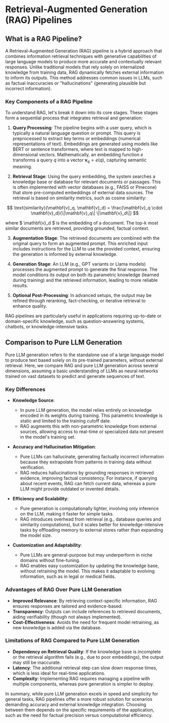 # Retrieval-Augmented Generation (RAG) Pipelines

## What is a RAG Pipeline?

A Retrieval-Augmented Generation (RAG) pipeline is a hybrid approach that combines information retrieval techniques with generative capabilities of large language models to produce more accurate and contextually relevant responses. Unlike traditional models that rely solely on internalized knowledge from training data, RAG dynamically fetches external information to inform its outputs. This method addresses common issues in LLMs, such as factual inaccuracies or "hallucinations" (generating plausible but incorrect information).

### Key Components of a RAG Pipeline

To understand RAG, let's break it down into its core stages. These stages form a sequential process that integrates retrieval and generation:

1. **Query Processing**: The pipeline begins with a user query, which is typically a natural language question or prompt. This query is preprocessed to extract key terms or embeddings (numerical representations of text). Embeddings are generated using models like BERT or sentence transformers, where text is mapped to high-dimensional vectors. Mathematically, an embedding function $e$ transforms a query $q$ into a vector $\mathbf{v}_q = e(q)$, capturing semantic meaning.

2. **Retrieval Stage**: Using the query embedding, the system searches a knowledge base or database for relevant documents or passages. This is often implemented with vector databases (e.g., FAISS or Pinecone) that store pre-computed embeddings of external data sources. The retrieval is based on similarity metrics, such as cosine similarity:

$$
\text{similarity}(\mathbf{v}_q, \mathbf{v}_d) = \frac{\mathbf{v}_q \cdot \mathbf{v}_d}{\|\mathbf{v}_q\| \|\mathbf{v}_d\|}
$$

where $ \mathbf{v}_d $ is the embedding of a document. The top-k most similar documents are retrieved, providing grounded, factual context.

3. **Augmentation Stage**: The retrieved documents are combined with the original query to form an augmented prompt. This enriched input includes instructions for the LLM to use the provided context, ensuring the generation is informed by external knowledge.

4. **Generation Stage**: An LLM (e.g., GPT variants or Llama models) processes the augmented prompt to generate the final response. The model conditions its output on both its parametric knowledge (learned during training) and the retrieved information, leading to more reliable results.

5. **Optional Post-Processing**: In advanced setups, the output may be refined through reranking, fact-checking, or iterative retrieval to enhance quality.

RAG pipelines are particularly useful in applications requiring up-to-date or domain-specific knowledge, such as question-answering systems, chatbots, or knowledge-intensive tasks.

## Comparison to Pure LLM Generation

Pure LLM generation refers to the standalone use of a large language model to produce text based solely on its pre-trained parameters, without external retrieval. Here, we compare RAG and pure LLM generation across several dimensions, assuming a basic understanding of LLMs as neural networks trained on vast datasets to predict and generate sequences of text.

### Key Differences

- **Knowledge Source**:
  - In pure LLM generation, the model relies entirely on knowledge encoded in its weights during training. This parametric knowledge is static and limited to the training cutoff date.
  - RAG augments this with non-parametric knowledge from external sources, allowing access to real-time or specialized data not present in the model's training set.

- **Accuracy and Hallucination Mitigation**:
  - Pure LLMs can hallucinate, generating factually incorrect information because they extrapolate from patterns in training data without verification.
  - RAG reduces hallucinations by grounding responses in retrieved evidence, improving factual consistency. For instance, if querying about recent events, RAG can fetch current data, whereas a pure LLM might provide outdated or invented details.

- **Efficiency and Scalability**:
  - Pure generation is computationally lighter, involving only inference on the LLM, making it faster for simple tasks.
  - RAG introduces overhead from retrieval (e.g., database queries and similarity computations), but it scales better for knowledge-intensive tasks by offloading memory to external stores rather than expanding the model size.

- **Customization and Adaptability**:
  - Pure LLMs are general-purpose but may underperform in niche domains without fine-tuning.
  - RAG enables easy customization by updating the knowledge base, without retraining the model. This makes it adaptable to evolving information, such as in legal or medical fields.

### Advantages of RAG Over Pure LLM Generation

- **Improved Relevance**: By retrieving context-specific information, RAG ensures responses are tailored and evidence-based.
- **Transparency**: Outputs can include references to retrieved documents, aiding verifiability (though not always implemented).
- **Cost-Effectiveness**: Avoids the need for frequent model retraining, as new knowledge is added via the database.

### Limitations of RAG Compared to Pure LLM Generation

- **Dependency on Retrieval Quality**: If the knowledge base is incomplete or the retrieval algorithm fails (e.g., due to poor embeddings), the output may still be inaccurate.
- **Latency**: The additional retrieval step can slow down response times, which is less ideal for real-time applications.
- **Complexity**: Implementing RAG requires managing a pipeline with multiple components, whereas pure generation is simpler to deploy.

In summary, while pure LLM generation excels in speed and simplicity for general tasks, RAG pipelines offer a more robust solution for scenarios demanding accuracy and external knowledge integration. Choosing between them depends on the specific requirements of the application, such as the need for factual precision versus computational efficiency.